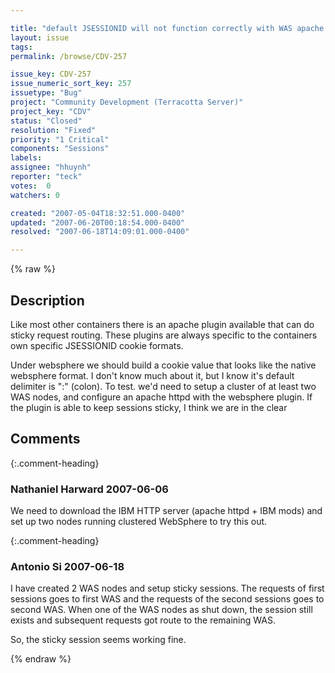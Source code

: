 ```yaml
---

title: "default JSESSIONID will not function correctly with WAS apache plugin "
layout: issue
tags: 
permalink: /browse/CDV-257

issue_key: CDV-257
issue_numeric_sort_key: 257
issuetype: "Bug"
project: "Community Development (Terracotta Server)"
project_key: "CDV"
status: "Closed"
resolution: "Fixed"
priority: "1 Critical"
components: "Sessions"
labels: 
assignee: "hhuynh"
reporter: "teck"
votes:  0
watchers: 0

created: "2007-05-04T18:32:51.000-0400"
updated: "2007-06-20T00:18:54.000-0400"
resolved: "2007-06-18T14:09:01.000-0400"

---
```




{% raw %}



## Description

<div markdown="1" class="description">

Like most other containers there is an apache plugin available that can do sticky request routing. These plugins are always specific to the containers own specific JSESSIONID cookie formats. 

Under websphere we should build a cookie value that looks like the native websphere format. I don't know much about it, but I know it's default delimiter is ":"  (colon). To test. we'd need to setup a cluster of at least two WAS nodes, and configure an apache httpd with the websphere plugin. If the plugin is able to keep sessions sticky, I think we are in the clear


</div>

## Comments


{:.comment-heading}
### **Nathaniel Harward** <span class="date">2007-06-06</span>

<div markdown="1" class="comment">

We need to download the IBM HTTP server (apache httpd + IBM mods) and set up two nodes running clustered WebSphere to try this out.

</div>


{:.comment-heading}
### **Antonio Si** <span class="date">2007-06-18</span>

<div markdown="1" class="comment">

I have created 2 WAS nodes and setup sticky sessions. The requests of first sessions goes to first WAS and the requests of the second sessions goes to second WAS. When one of the WAS nodes as shut down, the session still exists and subsequent requests got route to the remaining WAS.

So, the sticky session seems working fine.

</div>



{% endraw %}

